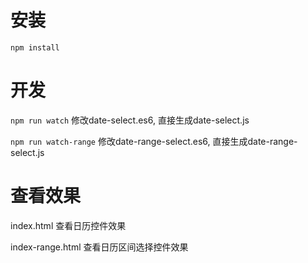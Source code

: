 # 安装
`npm install`

# 开发
`npm run watch` 修改date-select.es6, 直接生成date-select.js

`npm run watch-range` 修改date-range-select.es6, 直接生成date-range-select.js

# 查看效果
index.html 查看日历控件效果

index-range.html 查看日历区间选择控件效果